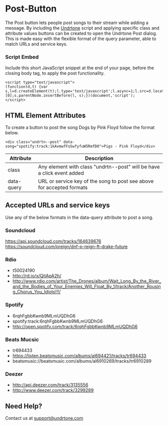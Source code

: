# Post-Button

The Post button lets people post songs to their stream while adding a message. By including the [Undrtone](www.undrtone.com) script and applying specific class and attribute values buttons can be created to open the Undrtone Post dialog. This is made easy with the flexible format of the query parameter, able to match URLs and service keys.

### Script Embed

Include this short JavaScript snippet at the end of your page, before the closing body tag, to apply the post functionality.

```
<script type="text/javascript">
(function(d,t) {var s,l=d.createElement(t);l.type='text/javascript';l.async=1;l.src=d.location.protocol+'//cdn.undrtone.com/build/share.min.js';s=d.getElementsByTagName(t)[0];s.parentNode.insertBefore(l, s);})(document,'script');
</script>
```

## HTML Element Attributes

To create a button to post the song Dogs by Pink Floyd follow the format below.

```
<div class="undrtn--post" data-song="spotify:track:1kAvmwfFoSwfyfuW5RmfD0">Pigs - Pink Floyd</div>
```

| Attribute   | Description
|-------------|------------
|class        | Any element with class "undrtn--post" will be have a click event added
|data-query   | URL or service key of the song to post see above for accepted formats

## Accepted URLs and service keys

Use any of the below formats in the data-query attribute to post a song.

### Soundcloud

https://api.soundcloud.com/tracks/164639676
https://soundcloud.com/preign/dnf-p-reign-ft-drake-future

### Rdio
* t50024190
* http://rd.io/x/QitApA2h/
* http://www.rdio.com/artist/The_Drones/album/Wait_Long_By_the_River_and_the_Bodies_of_Your_Enemies_Will_Float_By_1/track/Another_Rousing_Chorus_You_Idiots!!!/

### Spotify
* 6rqhFgbbKwnb9MLmUQDhG6
* spotify:track:6rqhFgbbKwnb9MLmUQDhG6
* http://open.spotify.com/track/6rqhFgbbKwnb9MLmUQDhG6

### Beats Mucsic
* tr694433
* https://listen.beatsmusic.com/albums/al694421/tracks/tr694433
* beatsmusic://beatsmusic.com/albums/al6910269/tracks/tr6910289


### Deezer
* http://api.deezer.com/track/3135556
* http://www.deezer.com/track/3299289

## Need Help?

Contact us at support@undrtone.com

